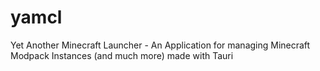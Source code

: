# yamcl
Yet Another Minecraft Launcher - An Application for managing Minecraft Modpack Instances (and much more) made with Tauri
